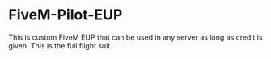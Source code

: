 # FiveM-Pilot-EUP
This is custom FiveM EUP that can be used in any server as long as credit is given. This is the full flight suit.

